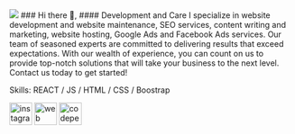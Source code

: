 <img src="https://johm.asia//images/tech.gif" style="max-width: 100%; display: inline-block;" data-target="animated-image.originalImage">
### Hi there 👋,
#### Development and Care
I specialize in website development and website maintenance, SEO services, content writing and marketing, website hosting, Google Ads and Facebook Ads services. Our team of seasoned experts are committed to delivering results that exceed expectations. With our wealth of experience, you can count on us to provide top-notch solutions that will take your business to the next level. Contact us today to get started!

Skills: REACT / JS / HTML / CSS / Boostrap



[<img src='https://cdn.jsdelivr.net/npm/simple-icons@3.0.1/icons/instagram.svg' alt='instagram' height='40'>](https://www.instagram.com/johm_kann/)  [<img src='https://cdn.jsdelivr.net/npm/simple-icons@3.0.1/icons/linkedin.svg' alt='web' height='40'>](https://www.linkedin.com/in/johmkann/)  [<img src='https://cdn.jsdelivr.net/npm/simple-icons@3.0.1/icons/codepen.svg' alt='codepen' height='40'>](https://codepen.io/johm_kann)

